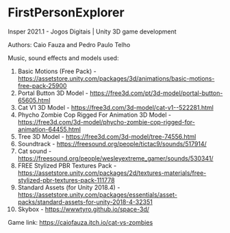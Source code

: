 # FirstPersonExplorer
Insper 2021.1 - Jogos Digitais | Unity 3D game development

Authors: Caio Fauza and Pedro Paulo Telho

Music, sound effects and models used:
1. Basic Motions (Free Pack) - https://assetstore.unity.com/packages/3d/animations/basic-motions-free-pack-25900
2. Portal Button 3D Model - https://free3d.com/pt/3d-model/portal-button-65605.html
3. Cat V1 3D Model - https://free3d.com/3d-model/cat-v1--522281.html
4. Phycho Zombie Cop Rigged For Animation 3D Model - https://free3d.com/3d-model/phycho-zombie-cop-rigged-for-animation-64455.html
5. Tree 3D Model - https://free3d.com/3d-model/tree-74556.html
6. Soundtrack - https://freesound.org/people/tictac9/sounds/517914/
7. Cat sound - https://freesound.org/people/wesleyextreme_gamer/sounds/530341/
8. FREE Stylized PBR Textures Pack - https://assetstore.unity.com/packages/2d/textures-materials/free-stylized-pbr-textures-pack-111778
9. Standard Assets (for Unity 2018.4) - https://assetstore.unity.com/packages/essentials/asset-packs/standard-assets-for-unity-2018-4-32351
10. Skybox - https://wwwtyro.github.io/space-3d/

Game link: https://caiofauza.itch.io/cat-vs-zombies